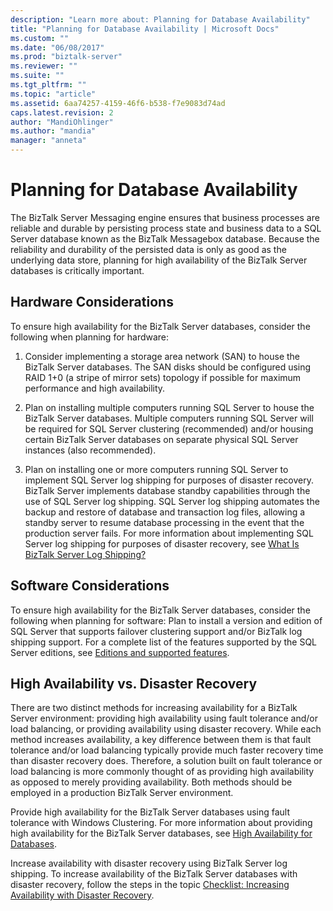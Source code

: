 ```yaml
---
description: "Learn more about: Planning for Database Availability"
title: "Planning for Database Availability | Microsoft Docs"
ms.custom: ""
ms.date: "06/08/2017"
ms.prod: "biztalk-server"
ms.reviewer: ""
ms.suite: ""
ms.tgt_pltfrm: ""
ms.topic: "article"
ms.assetid: 6aa74257-4159-46f6-b538-f7e9083d74ad
caps.latest.revision: 2
author: "MandiOhlinger"
ms.author: "mandia"
manager: "anneta"
---
```

# Planning for Database Availability
The BizTalk Server Messaging engine ensures that business processes are reliable and durable by persisting process state and business data to a SQL Server database known as the BizTalk Messagebox database. Because the reliability and durability of the persisted data is only as good as the underlying data store, planning for high availability of the BizTalk Server databases is critically important.  
  
## Hardware Considerations  
 To ensure high availability for the BizTalk Server databases, consider the following when planning for hardware:  
  
1.  Consider implementing a storage area network (SAN) to house the BizTalk Server databases. The SAN disks should be configured using RAID 1+0 (a stripe of mirror sets) topology if possible for maximum performance and high availability. 
  
2.  Plan on installing multiple computers running SQL Server to house the BizTalk Server databases. Multiple computers running SQL Server will be required for SQL Server clustering (recommended) and/or housing certain BizTalk Server databases on separate physical SQL Server instances (also recommended).  
  
3.  Plan on installing one or more computers running SQL Server to implement SQL Server log shipping for purposes of disaster recovery. BizTalk Server implements database standby capabilities through the use of SQL Server log shipping. SQL Server log shipping automates the backup and restore of database and transaction log files, allowing a standby server to resume database processing in the event that the production server fails. For more information about implementing SQL Server log shipping for purposes of disaster recovery, see [What Is BizTalk Server Log Shipping?](../technical-guides/what-is-biztalk-server-log-shipping.md)  
  
## Software Considerations  
 To ensure high availability for the BizTalk Server databases, consider the following when planning for software: Plan to install a version and edition of SQL Server that supports failover clustering support and/or BizTalk log shipping support. For a complete list of the features supported by the SQL Server editions, see [Editions and supported features](https://docs.microsoft.com/sql/sql-server/editions-and-components-of-sql-server-2016).
  
## High Availability vs. Disaster Recovery  
 There are two distinct methods for increasing availability for a BizTalk Server environment: providing high availability using fault tolerance and/or load balancing, or providing availability using disaster recovery. While each method increases availability, a key difference between them is that fault tolerance and/or load balancing typically provide much faster recovery time than disaster recovery does. Therefore, a solution built on fault tolerance or load balancing is more commonly thought of as providing high availability as opposed to merely providing availability. Both methods should be employed in a production BizTalk Server environment.  
  
 Provide high availability for the BizTalk Server databases using fault tolerance with Windows Clustering. For more information about providing high availability for the BizTalk Server databases, see [High Availability for Databases](../technical-guides/high-availability-for-databases.md).  
  
 Increase availability with disaster recovery using BizTalk Server log shipping. To increase availability of the BizTalk Server databases with disaster recovery, follow the steps in the topic [Checklist: Increasing Availability with Disaster Recovery](../technical-guides/checklist-increasing-availability-with-disaster-recovery.md).
